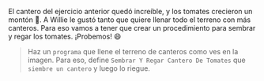 <gs-attire attire-url="https://raw.githubusercontent.com/MumukiProject/mumuki-guia-gobstones-practica-procedimientos-kids/master/assets/attires/config.json"> </gs-attire>

<gs-toolbox toolbox-url="https://raw.githubusercontent.com/MumukiProject/mumuki-guia-gobstones-practica-procedimientos-kids/master/assets/toolbox_1553290173357.xml"></gs-toolbox>

El cantero del ejercicio anterior quedó increíble, y los tomates crecieron un montón :tada:. A Willie le gustó tanto que quiere llenar todo el terreno con más canteros. Para eso vamos a tener que crear un procedimiento para sembrar y regar los tomates. ¡Probemos! :smile:

> Haz un `programa` que llene el terreno de canteros como ves en la imagen. Para eso, define `Sembrar Y Regar Cantero De Tomates` que `siembre un cantero` y luego lo riegue.
